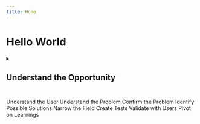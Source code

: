 ```yaml
---
title: Home
---
```


# Hello World


<details>
<summary><h2>Understand the Opportunity<h2></summary>
<details><summary>Opportunity Assessment Review</summary>
something
</details>

- Business Model Canvas
- Lightning Demos
- Review Industry & Macro Research

</details>



Understand the User
Understand the Problem
Confirm the Problem
Identify Possible Solutions
Narrow the Field
Create Tests
Validate with Users
Pivot on Learnings
